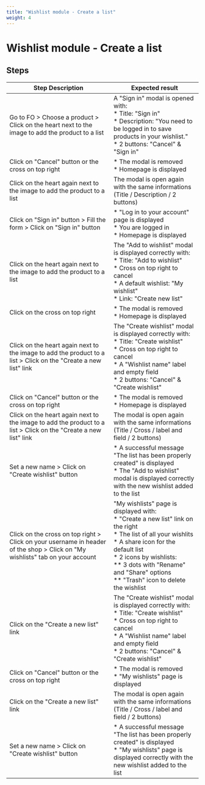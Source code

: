 ```yaml
---
title: "Wishlist module - Create a list"
weight: 4
---
```


# Wishlist module - Create a list
## Steps
| Step Description | Expected result |
| ----- | ----- |
| Go to FO > Choose a product > Click on the heart next to the image to add the product to a list | A "Sign in" modal is opened with:<br> * Title: "Sign in"<br> * Description: "You need to be logged in to save products in your wishlist."<br> * 2 buttons: "Cancel" & "Sign in" |
| Click on "Cancel" button or the cross on top right | * The modal is removed<br> * Homepage is displayed |
| Click on the heart again next to the image to add the product to a list | The modal is open again with the same informations (Title / Description / 2 buttons) |
| Click on "Sign in" button > Fill the form > Click on "Sign in" button | * "Log in to your account" page is displayed<br> * You are logged in<br> * Homepage is displayed |
| Click on the heart again next to the image to add the product to a list | The "Add to wishlist" modal is displayed correctly with:<br> * Title: "Add to wishlist"<br> * Cross on top right to cancel<br> * A default wishlist: "My wishlist"<br> * Link: "Create new list" |
| Click on the cross on top right | * The modal is removed<br> * Homepage is displayed |
| Click on the heart again next to the image to add the product to a list > Click on the "Create a new list" link | The "Create wishlist" modal is displayed correctly with:<br> * Title: "Create wishlist"<br> * Cross on top right to cancel<br> * A "Wishlist name" label and empty field<br> * 2 buttons: "Cancel" & "Create wishlist" |
| Click on "Cancel" button or the cross on top right | * The modal is removed<br> * Homepage is displayed |
| Click on the heart again next to the image to add the product to a list > Click on the "Create a new list" link | The modal is open again with the same informations (Title / Cross / label and field / 2 buttons) |
| Set a new name > Click on "Create wishlist" button | * A successful message "The list has been properly created" is displayed<br> * The "Add to wishlist" modal is displayed correctly with the new wishlist added to the list |
| Click on the cross on top right > Click on your username in header of the shop > Click on "My wishlists" tab on your account | "My wishlists" page is displayed with:<br> * "Create a new list" link on the right<br> * The list of all your wishlits<br> * A share icon for the default list<br> * 2 icons by wishlists: <br> ** 3 dots with "Rename" and "Share" options<br> ** "Trash" icon to delete the wishlist |
| Click on the "Create a new list" link | The "Create wishlist" modal is displayed correctly with:<br> * Title: "Create wishlist"<br> * Cross on top right to cancel<br> * A "Wishlist name" label and empty field<br> * 2 buttons: "Cancel" & "Create wishlist" |
| Click on "Cancel" button or the cross on top right | * The modal is removed<br> * "My wishlists" page is displayed |
| Click on the "Create a new list" link | The modal is open again with the same informations (Title / Cross / label and field / 2 buttons) |
| Set a new name > Click on "Create wishlist" button | * A successful message "The list has been properly created" is displayed<br> * "My wishlists" page is displayed correctly with the new wishlist added to the list |
